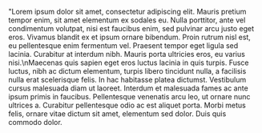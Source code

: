 "Lorem ipsum dolor sit amet, consectetur adipiscing elit. Mauris pretium tempor enim, sit amet elementum ex sodales eu. Nulla porttitor, ante vel condimentum volutpat, nisi est faucibus enim, sed pulvinar arcu justo eget eros. Vivamus blandit ex et ipsum ornare bibendum.
Proin rutrum nisl est, eu pellentesque enim fermentum vel. Praesent tempor eget ligula sed lacinia. Curabitur at interdum nibh. Mauris porta ultricies eros, eu varius nisi.\nMaecenas quis sapien eget eros luctus lacinia in quis turpis. Fusce luctus, nibh ac dictum elementum, turpis libero tincidunt nulla, a facilisis nulla erat scelerisque felis. In hac habitasse platea dictumst.
Vestibulum cursus malesuada diam ut laoreet. Interdum et malesuada fames ac ante ipsum primis in faucibus. Pellentesque venenatis arcu leo, ut ornare nunc ultrices a. Curabitur pellentesque odio ac est aliquet porta. Morbi metus felis, ornare vitae dictum sit amet, elementum sed dolor. Duis quis commodo dolor.
